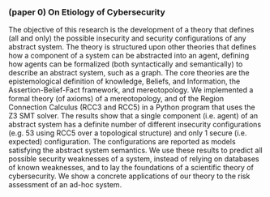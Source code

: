 ### (paper 0) On Etiology of Cybersecurity
The objective of this research is the development of a theory that defines (all
and only) the possible insecurity and security configurations of any
abstract system. The theory is structured upon other theories that
defines how a component of a system can be abstracted into an agent,
defining how agents can be formalized (both syntactically and
semantically) to describe an abstract system, such as a graph. The core
theories are the epistemological definition of knowledge, Beliefs, and
Information, the Assertion-Belief-Fact framework, and mereotopology.
We implemented a formal theory (of axioms) of a mereotopology, and of
the Region Connection Calculus (RCC3 and RCC5) in a Python program that
uses the Z3 SMT solver. The results show that a single component (i.e.
agent) of an abstract system has a definite number of  different
insecurity configurations (e.g. 53 using RCC5 over a topological
structure) and only 1 secure (i.e.  expected) configuration. The
configurations are reported as models satisfying the abstract system
semantics. We use these results to predict all possible security
weaknesses of a system, instead of relying on databases of known
weaknesses, and to lay the foundations of a scientific theory of
cybersecurity.  We show a concrete applications of our theory to the
risk assessment of an ad-hoc system.
